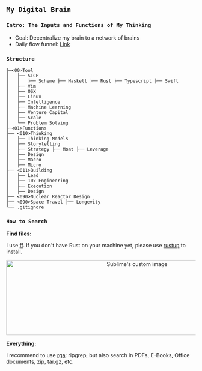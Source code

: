 
## `My Digital Brain` 

### `Intro: The Inputs and Functions of My Thinking`

- Goal: Decentralize my brain to a network of brains
- Daily flow funnel: [Link](http://www.ab0ve.co/2040/12/06/thinking.html)


### `Structure`

```
├─<00>Tool
│   ├── SICP
│   │   ├── Scheme ├── Haskell ├── Rust ├── Typescript ├── Swift
│   ├── Vim
│   ├── OSX 
│   ├── Linux
│   ├── Intelligence
│   ├── Machine Learning
│   ├── Venture Capital
│   ├── Scale
│   └── Problem Solving
├─<01>Functions
├── <010>Thinking
│   ├── Thinking Models
│   ├── Storytelling
│   ├── Strategy ├── Moat ├── Leverage
│   ├── Design
│   ├── Macro
│   ├── Micro
├── <011>Building
│   ├── Lead
│   ├── 10x Engineering
│   ├── Execution
│   ├── Design
├── <090>Nuclear Reactor Design
├── <090>Space Travel ├── Longevity
└── .gitignore

```

### `How to Search`

**Find files:**

I use [ff](https://github.com/vishaltelangre/ff). If you don't have Rust on your machine yet, please use [rustup](https://doc.rust-lang.org/book/ch01-01-installation.html) to install.

<p align="center">
  <img width="680" height="200" src="https://i.imgur.com/MtU3suN.jpg" alt="Sublime's custom image"/>
</p>

**Everything:**

I recommend to use [rga](https://github.com/phiresky/ripgrep-all): ripgrep, but also search in PDFs, E-Books, Office documents, zip, tar.gz, etc.


